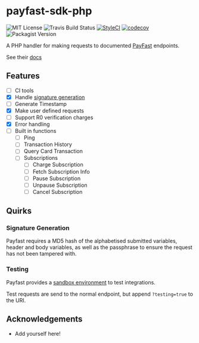 # payfast-sdk-php
![MIT License](https://img.shields.io/github/license/fergusdixon/payfast-sdk-php.svg)
![Travis Build Status](https://travis-ci.com/fergusdixon/payfast-sdk-php.svg?branch=dev)
[![StyleCI](https://github.styleci.io/repos/144857427/shield?branch=dev)](https://github.styleci.io/repos/144857427)
[![codecov](https://codecov.io/gh/fergusdixon/payfast-sdk-php/branch/dev/graph/badge.svg?token=h18LyV3ueg)](https://codecov.io/gh/fergusdixon/payfast-sdk-php)
![Packagist Version](https://img.shields.io/packagist/v/fergusdixon/payfast-sdk-php.svg)

A PHP handler for making requests to documented [PayFast](https://www.payfast.co.za) endpoints.

See their [docs](https://developers.payfast.co.za/documentation/)

## Features
- [ ] CI tools
- [x] Handle [signature generation](https://developers.payfast.co.za/documentation/#api-signature-generation)
- [ ] Generate Timestamp
- [x] Make user defined requests
- [ ] Support R0 verification charges
- [x] Error handling
- [ ] Built in functions
  - [ ] Ping
  - [ ] Transaction History
  - [ ] Query Card Transaction
  - [ ] Subscriptions
    - [ ] Charge Subscription
    - [ ] Fetch Subscription Info
    - [ ] Pause Subscription
    - [ ] Unpause Subscription
    - [ ] Cancel Subscription
    
## Quirks

### Signature Generation
Payfast requires a MD5 hash of the alphabetised submitted variables, header and body variables, as well as the passphrase to ensure the request has not been tampered with.

### Testing
Payfast provides a [sandbox environment](https://sandbox.payfast.co.za/) to test integrations.

Test requests are send to the normal endpoint, but append `?testing=true` to the URI.

## Acknowledgements
- Add yourself here!
